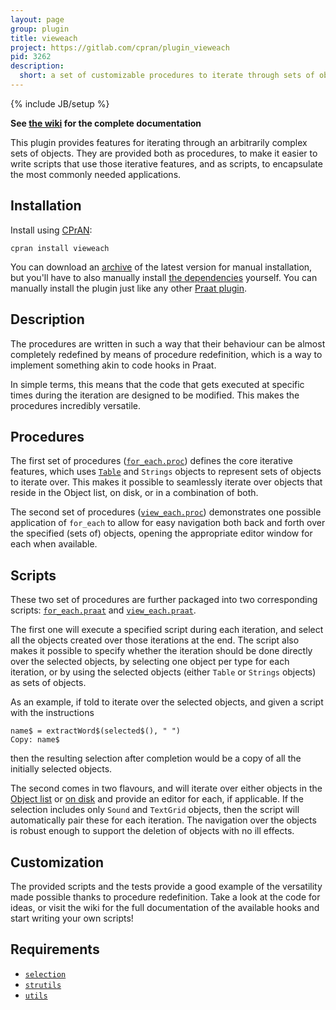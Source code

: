 ```yaml
---
layout: page
group: plugin
title: vieweach
project: https://gitlab.com/cpran/plugin_vieweach
pid: 3262
description:
  short: a set of customizable procedures to iterate through sets of objects
---
```

{% include JB/setup %}

**See [the wiki][] for the complete documentation**

[the wiki]: https://gitlab.com/cpran/plugin_vieweach/wikis/home

This plugin provides features for iterating through an arbitrarily complex
sets of objects. They are provided both as procedures, to make it easier to
write scripts that use those iterative features, and as scripts, to encapsulate
the most commonly needed applications.

## Installation

Install using [CPrAN][]:

    cpran install vieweach

You can download an [archive][] of the latest version for manual installation,
but you'll have to also manually install [the dependencies](#requirements)
yourself. You can manually install the plugin just like any other [Praat
plugin][plugins].

[plugins]: http://www.fon.hum.uva.nl/praat/manual/plug-ins.html
[archive]: https://gitlab.com/cpran/plugin_vieweach/repository/archive.zip
[cpran]:   https://cpran.net

## Description

The procedures are written in such a way that their behaviour can be almost
completely redefined by means of procedure redefinition, which is a way to
implement something akin to code hooks in Praat.

In simple terms, this means that the code that gets executed at specific times
during the iteration are designed to be modified. This makes the procedures
incredibly versatile.

## Procedures

The first set of procedures ([`for_each.proc`][]) defines the core iterative
features, which uses [`Table`][] and `Strings` objects to represent sets of objects
to iterate over. This makes it possible to seamlessly iterate over objects that
reside in the Object list, on disk, or in a combination of both.

The second set of procedures ([`view_each.proc`][]) demonstrates one possible
application of `for_each` to allow for easy navigation both back and forth over
the specified (sets of) objects, opening the appropriate editor window for each
when available.

[`table`]: https://gitlab.com/cpran/plugin_selection#overview
[`for_each.proc`]: http://gitlab.com/cpran/plugin_vieweach/blob/master/procedures/for_each.proc
[`view_each.proc`]: http://gitlab.com/cpran/plugin_vieweach/blob/master/procedures/view_each.proc

## Scripts

These two set of procedures are further packaged into two corresponding scripts:
[`for_each.praat`][] and [`view_each.praat`][].

The first one will execute a specified script during each iteration, and select
all the objects created over those iterations at the end. The script also makes
it possible to specify whether the iteration should be done directly over the
selected objects, by selecting one object per type for each iteration, or by
using the selected objects (either `Table` or `Strings` objects) as sets of
objects.

As an example, if told to iterate over the selected objects, and given a script
with the instructions

```praat
name$ = extractWord$(selected$(), " ")
Copy: name$
```

then the resulting selection after completion would be a copy of all the
initially selected objects.

The second comes in two flavours, and will iterate over either objects in the
[Object list][] or [on disk][] and provide an editor for each, if applicable. If
the selection includes only `Sound` and `TextGrid` objects, then the script will
automatically pair these for each iteration. The navigation over the objects is
robust enough to support the deletion of objects with no ill effects.

[`for_each.praat`]: http://gitlab.com/cpran/plugin_vieweach/blob/master/scripts/for_each.praat
[`view_each.praat`]: http://gitlab.com/cpran/plugin_vieweach/blob/master/scripts/view_each.praat
[object list]: http://gitlab.com/cpran/plugin_vieweach/blob/master/scripts/view_each.selected.praat
[on disk]: http://gitlab.com/cpran/plugin_vieweach/blob/master/scripts/view_each.from_disk.praat

## Customization

The provided scripts and the tests provide a good example of the versatility
made possible thanks to procedure redefinition. Take a look at the code for
ideas, or visit the wiki for the full documentation of the available hooks and
start writing your own scripts!

## Requirements

* [`selection`](/plugins/selection)
* [`strutils`](/plugins/strutils)
* [`utils`](/plugins/utils)

